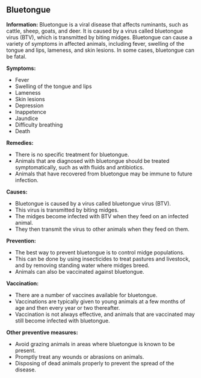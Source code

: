 ## Bluetongue

**Information:** Bluetongue is a viral disease that affects ruminants, such as cattle, sheep, goats, and deer. It is caused by a virus called bluetongue virus (BTV), which is transmitted by biting midges. Bluetongue can cause a variety of symptoms in affected animals, including fever, swelling of the tongue and lips, lameness, and skin lesions. In some cases, bluetongue can be fatal.

**Symptoms:**

* Fever
* Swelling of the tongue and lips
* Lameness
* Skin lesions
* Depression
* Inappetence
* Jaundice
* Difficulty breathing
* Death

**Remedies:**

* There is no specific treatment for bluetongue.
* Animals that are diagnosed with bluetongue should be treated symptomatically, such as with fluids and antibiotics.
* Animals that have recovered from bluetongue may be immune to future infection.

**Causes:**

* Bluetongue is caused by a virus called bluetongue virus (BTV).
* This virus is transmitted by biting midges.
* The midges become infected with BTV when they feed on an infected animal.
* They then transmit the virus to other animals when they feed on them.

**Prevention:**

* The best way to prevent bluetongue is to control midge populations.
* This can be done by using insecticides to treat pastures and livestock, and by removing standing water where midges breed.
* Animals can also be vaccinated against bluetongue.

**Vaccination:**

* There are a number of vaccines available for bluetongue.
* Vaccinations are typically given to young animals at a few months of age and then every year or two thereafter.
* Vaccination is not always effective, and animals that are vaccinated may still become infected with bluetongue.

**Other preventive measures:**

* Avoid grazing animals in areas where bluetongue is known to be present.
* Promptly treat any wounds or abrasions on animals.
* Disposing of dead animals properly to prevent the spread of the disease.
